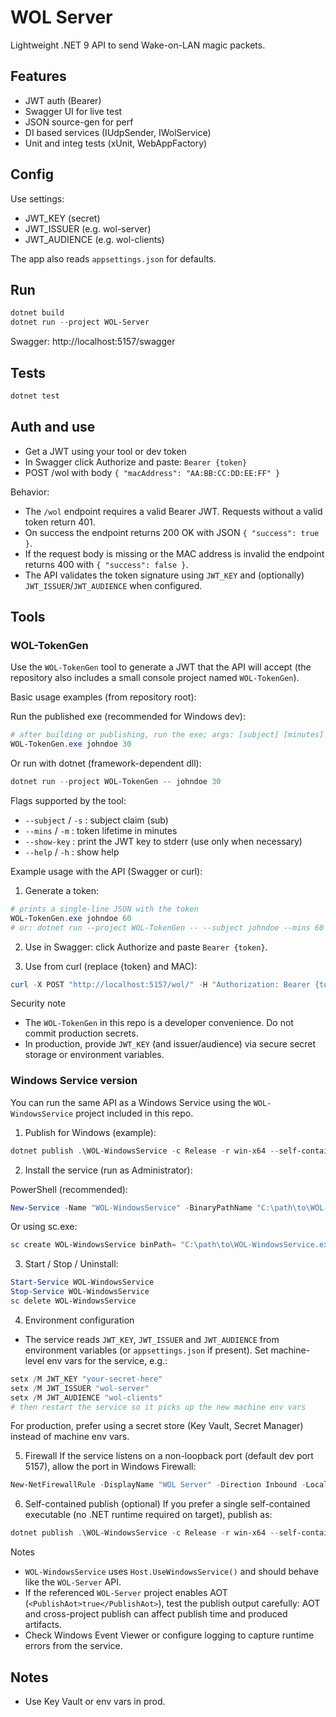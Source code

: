 # WOL Server

Lightweight .NET 9 API to send Wake-on-LAN magic packets.

## Features
- JWT auth (Bearer)
- Swagger UI for live test
- JSON source-gen for perf
- DI based services (IUdpSender, IWolService)
- Unit and integ tests (xUnit, WebAppFactory)

## Config
Use settings:
- JWT_KEY (secret)
- JWT_ISSUER (e.g. wol-server)
- JWT_AUDIENCE (e.g. wol-clients)

The app also reads `appsettings.json` for defaults.

## Run
```powershell
dotnet build
dotnet run --project WOL-Server
```
Swagger: http://localhost:5157/swagger

## Tests
```powershell
dotnet test
```

## Auth and use
- Get a JWT using your tool or dev token
- In Swagger click Authorize and paste: `Bearer {token}`
- POST /wol with body `{ "macAddress": "AA:BB:CC:DD:EE:FF" }`

Behavior:
- The `/wol` endpoint requires a valid Bearer JWT. Requests without a valid token return 401.
- On success the endpoint returns 200 OK with JSON `{ "success": true }`.
- If the request body is missing or the MAC address is invalid the endpoint returns 400 with `{ "success": false }`.
- The API validates the token signature using `JWT_KEY` and (optionally) `JWT_ISSUER`/`JWT_AUDIENCE` when configured.

## Tools

### WOL-TokenGen 

Use the `WOL-TokenGen` tool to generate a JWT that the API will accept (the repository also includes a small console project named `WOL-TokenGen`).

Basic usage examples (from repository root):

Run the published exe (recommended for Windows dev):

```powershell
# after building or publishing, run the exe; args: [subject] [minutes]
WOL-TokenGen.exe johndoe 30
```

Or run with dotnet (framework-dependent dll):

```powershell
dotnet run --project WOL-TokenGen -- johndoe 30
```

Flags supported by the tool:
- `--subject` / `-s` : subject claim (sub)
- `--mins` / `-m` : token lifetime in minutes
- `--show-key` : print the JWT key to stderr (use only when necessary)
- `--help` / `-h` : show help

Example usage with the API (Swagger or curl):

1) Generate a token:

```powershell
# prints a single-line JSON with the token
WOL-TokenGen.exe johndoe 60
# or: dotnet run --project WOL-TokenGen -- --subject johndoe --mins 60
```

2) Use in Swagger: click Authorize and paste `Bearer {token}`.

3) Use from curl (replace {token} and MAC):

```powershell
curl -X POST "http://localhost:5157/wol/" -H "Authorization: Bearer {token}" -H "Content-Type: application/json" -d '{"macAddress":"AA:BB:CC:DD:EE:FF"}'
```

Security note
- The `WOL-TokenGen` in this repo is a developer convenience. Do not commit production secrets.
- In production, provide `JWT_KEY` (and issuer/audience) via secure secret storage or environment variables.

### Windows Service version

You can run the same API as a Windows Service using the `WOL-WindowsService` project included in this repo.

1) Publish for Windows (example):

```powershell
dotnet publish .\WOL-WindowsService -c Release -r win-x64 --self-contained false
```

2) Install the service (run as Administrator):

PowerShell (recommended):

```powershell
New-Service -Name "WOL-WindowsService" -BinaryPathName "C:\path\to\WOL-WindowsService.exe" -DisplayName "WOL Windows Service" -StartupType Automatic
```

Or using sc.exe:

```powershell
sc create WOL-WindowsService binPath= "C:\path\to\WOL-WindowsService.exe" start= auto
```

3) Start / Stop / Uninstall:

```powershell
Start-Service WOL-WindowsService
Stop-Service WOL-WindowsService
sc delete WOL-WindowsService
```

4) Environment configuration
- The service reads `JWT_KEY`, `JWT_ISSUER` and `JWT_AUDIENCE` from environment variables (or `appsettings.json` if present). Set machine-level env vars for the service, e.g.:

```powershell
setx /M JWT_KEY "your-secret-here"
setx /M JWT_ISSUER "wol-server"
setx /M JWT_AUDIENCE "wol-clients"
# then restart the service so it picks up the new machine env vars
```

For production, prefer using a secret store (Key Vault, Secret Manager) instead of machine env vars.

5) Firewall
If the service listens on a non-loopback port (default dev port 5157), allow the port in Windows Firewall:

```powershell
New-NetFirewallRule -DisplayName "WOL Server" -Direction Inbound -LocalPort 5157 -Protocol TCP -Action Allow
```

6) Self-contained publish (optional)
If you prefer a single self-contained executable (no .NET runtime required on target), publish as:

```powershell
dotnet publish .\WOL-WindowsService -c Release -r win-x64 --self-contained true -p:PublishSingleFile=true
```

Notes
- `WOL-WindowsService` uses `Host.UseWindowsService()` and should behave like the `WOL-Server` API.
- If the referenced `WOL-Server` project enables AOT (`<PublishAot>true</PublishAot>`), test the publish output carefully: AOT and cross-project publish can affect publish time and produced artifacts.
- Check Windows Event Viewer or configure logging to capture runtime errors from the service.

## Notes
- Use Key Vault or env vars in prod.